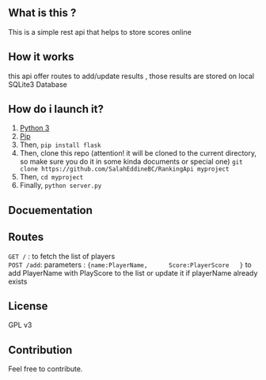 


What is this ?
------

This is a simple rest api that helps to store scores online

How it works
------
this api offer routes to add/update results , those results are stored on local SQLite3 Database

How do i launch it?
------

1. [Python 3](https://www.python.org/downloads/)
2. [Pip](https://pip.pypa.io/en/stable/installing/)
3. Then, ```pip install flask```
4. Then, clone this repo (attention! it will be cloned to the current directory, so make sure you do it in some kinda documents or special one) ```git clone https://github.com/SalahEddineBC/RankingApi myproject ```
5. Then, ```cd myproject ```
6. Finally, ```python server.py```   

Docuementation
------

Routes
------

``` GET / ``` :    to fetch the list of players   
``` POST /add ```:    parameters :    ```{name:PlayerName,      Score:PlayerScore   }``` to add PlayerName with PlayScore to the list or update it if playerName already exists

License
------
GPL v3

Contribution
------
Feel free to contribute.
